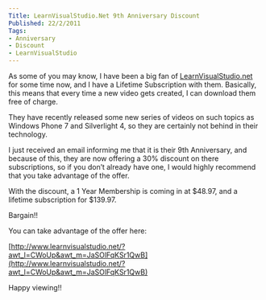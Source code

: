 ```yaml
---
Title: LearnVisualStudio.Net 9th Anniversary Discount
Published: 22/2/2011
Tags:
- Anniversary
- Discount
- LearnVisualStudio
---
```


As some of you may know, I have been a big fan of [LearnVisualStudio.net](http://learnvisualstudio.net/) for some time now, and I have a Lifetime Subscription with them. Basically, this means that every time a new video gets created, I can download them free of charge.

They have recently released some new series of videos on such topics as Windows Phone 7 and Silverlight 4, so they are certainly not behind in their technology.

I just received an email informing me that it is their 9th Anniversary, and because of this, they are now offering a 30% discount on there subscriptions, so if you don’t already have one, I would highly recommend that you take advantage of the offer.

With the discount, a 1 Year Membership is coming in at $48.97, and a lifetime subscription for $139.97.

Bargain!!

You can take advantage of the offer here:

[http://www.learnvisualstudio.net/?awt_l=CWoUp&awt_m=JaSOlFqKSr1QwB](http://www.learnvisualstudio.net/?awt_l=CWoUp&awt_m=JaSOlFqKSr1QwB)

Happy viewing!!
